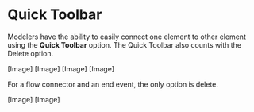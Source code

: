 # Quick Toolbar

Modelers have the ability to easily connect one element to other element using the **Quick Toolbar** option. The Quick Toolbar also counts with the Delete option.

\[Image\] \[Image\] \[Image\] \[Image\]

For a flow connector and an end event, the only option is delete.

\[Image\] \[Image\]

